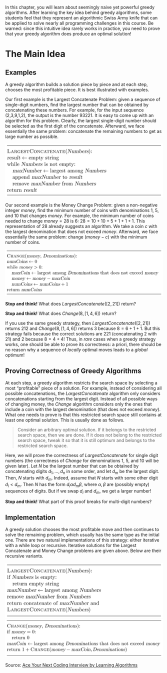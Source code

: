 <style>
.samples th, .samples td {
    border: 1px solid black;
    border-collapse: collapse;
    padding: 15px;
    width: 300px;
    /*max-width: 100%;*/
    /*text-align: center;*/
    /*alignment: center;*/
}

.sample th, .sample td {
    border: 1px solid black;
    padding: 15px;
    width: 300px;
    /*max-width: 100%;*/
    /*text-align: center;*/
    /*alignment: center;*/
}

.sample td {
    border-top: none;
    border-bottom: none;
}

.sample table {
    border-collapse: collapse;
    border: 1px solid black;
}

.logo {
    display: flex;
    justify-content: center;
}

.logo img {
    width: 200px;
    align: center;
}

.code span {
    line-height: 22px;
}
</style>

In this chapter, you will learn about seemingly naive yet powerful 
greedy algorithms. After learning the key idea behind greedy algorithms, 
some students feel that they represent an algorithmic Swiss Army knife 
that can be applied to solve nearly all programming challenges in this course. 
Be warned: since this intuitive idea rarely works in practice, you need to 
prove that your greedy algorithm does produce an optimal solution!

# The Main Idea

## Examples

A greedy algorithm builds a solution piece by piece and at each step, 
chooses the most profitable piece. It is best illustrated with examples.

Our first example is the Largest Concatenate Problem: 
given a sequence of single-digit numbers, find the largest number that can 
be obtained by concatenating these numbers. For example, for the input 
sequence (2,3,9,1,2), the output is the number 93221. 
It is easy to come up with an algorithm for this problem. 
Clearly, the largest single-digit number should be selected as the 
first digit of the concatenate. Afterward, we face essentially the 
same problem: concatenate the remaining numbers to get as large number 
as possible.

<img src="../../images/greedy_1.png">

Our second example is the Money Change Problem: given a non-negative 
integer $money$, find the minimum number of coins with denominations 
$1$, $5$, and $10$ that changes $money$. For example, the minimum number of 
coins needed to change $money = 28$ is $6$: $28 = 10+10+5+1+1+1$. 
This representation of $28$ already suggests an algorithm. 
We take a coin $c$ with the largest denomination that does not exceed $money$. 
Afterward, we face essentially the same problem: change $(money − c)$ 
with the minimum number of coins.

<img src="../../images/greedy_2.png">

**Stop and think!** What does ${LargestConcatenate}([2, 21])$ return?

**Stop and think!** What does ${Change}(8, [1, 4, 6])$ return?

If you use the same greedy strategy, 
then ${LargestConcatenate}([2, 21])$ returns $212$ and 
${Change}(8, [1, 4, 6])$ returns $3$ because $8 = 6 + 1 + 1$. 
But this strategy fails because the correct solutions are $221$ 
(concatenating $2$ with $21$) and $2$ because $8 = 4 + 4$!
Thus, in *rare* cases when a greedy strategy works, one should 
be able to prove its correctness: a priori, there should be no 
reason why a sequence of *locally* optimal moves leads to a *global* optimum!

## Proving Correctness of Greedy Algorithms

At each step, a greedy algorithm restricts the search space by 
selecting a most “profitable” piece of a solution. For example, 
instead of considering all possible concatenations, the 
${LargestConcatenate}$ algorithm only considers concatenations 
starting from the largest digit. Instead of all possible ways of 
changing money, the ${Change}$ algorithm considers only the ones that 
include a coin with the largest denomination (that does not exceed $money$). 
What one needs to prove is that this restricted search space still 
contains at least one optimal solution. This is usually done as follows.

<blockquote>
Consider an arbitrary optimal solution. If it belongs to the restricted 
search space, then we are done. If it does not belong to the 
restricted search space, tweak it so that it is still optimum and 
belongs to the restricted search space.
</blockquote>

Here, we will prove the correctness of ${LargestConcatenate}$ 
for single digit numbers (the correctness of ${Change}$ for 
denominations $1$, $5$, and $10$ will be given 
later).
Let $N$ be the largest number that can be obtained by concatenating 
digits $d_1, \dotsc, d_n$ in some order, and let $d_m$ be the largest digit. 
Then, $N$ starts with $d_m$. Indeed, assume that $N$ starts with some 
other digit $d_i < d_m$. Then $N$ has the form 
$d_i\alpha d_m \beta$, where $\alpha, \beta$ are (possibly empty) 
sequences of digits. But if we swap $d_i$ and $d_m$, we get a larger number!

**Stop and think!** What part of this proof breaks for
multi-digit numbers?

## Implementation
A greedy solution chooses the most profitable move and then continues to 
solve the remaining problem, which usually has the same type as the initial 
one. There are two natural implementations
of this strategy: either iterative with a while loop or recursive. 
Iterative solutions for the Largest Concatenate and Money Change problems 
are given above. Below are their recursive variants.

<img src="../../images/greedy_4.png">

<img src="../../images/greedy_5.png">

Source:
[Ace Your Next Coding Interview by Learning Algorithms](https://bit.ly/acecogniterra)






